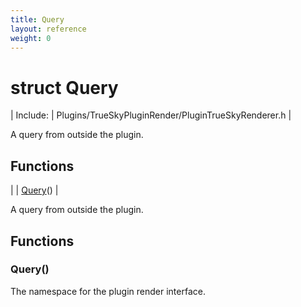 ```yaml
---
title: Query
layout: reference
weight: 0
---
```

struct Query
===

| Include: | Plugins/TrueSkyPluginRender/PluginTrueSkyRenderer.h |

A query from outside the plugin.
  


Functions
---

|  | [Query](#Query)() |

A query from outside the plugin.
  


Functions
---
<a name="Query"></a>
###  Query()
The namespace for the plugin render interface.
